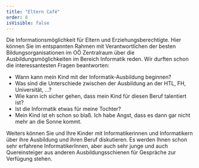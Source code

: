```yaml
---
title: "Eltern Café"
order: 8
isVisible: false
---
```

Die Informationsmöglichkeit für Eltern und Erziehungsberechtigte. Hier können Sie im entspannten Rahmen mit Verantwortlichen der besten Bildungsorganisationen im OÖ Zentralraum über die Ausbildungsmöglichkeiten im Bereich Informatik reden. Wir durften schon die interessantesten Fragen beantworten:
- Wann kann mein Kind mit der Informatik-Ausbildung beginnen?
- Was sind die Unterschiede zwischen der Ausbildung an der HTL, FH, Universität, …?
- Wie kann ich sicher gehen, dass mein Kind für diesen Beruf talentiert ist?
- Ist die Informatik etwas für meine Tochter?
- Mein Kind ist eh schon so blaß. Ich habe Angst, dass es dann gar nicht mehr an die Sonne kommt.

Weiters können Sie und Ihre Kinder mit Informatikerinnen und Informatikern über ihre Ausbildung und ihren Beruf diskutieren. Es werden Ihnen schon sehr erfahrene InformatikerInnen, aber auch sehr junge und auch Quereinsteiger aus anderen Ausbildungsschienen für Gespräche zur Verfügung stehen. 
